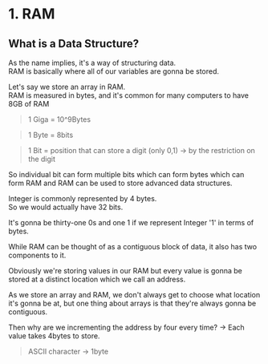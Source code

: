 # 1. RAM

## What is a Data Structure?
As the name implies, it's a way of structuring data.   
RAM is basically where all of our variables are gonna be stored.

Let's say we store an array in RAM.   
RAM is measured in bytes, and it's common for many computers to have 8GB of RAM 

>1 Giga = 10^9Bytes

>1 Byte = 8bits

>1 Bit = position that can store a digit (only 0,1) -> by the restriction on the digit

So individual bit can form multiple bits which can form bytes which can form RAM and RAM can be used to store advanced data structures.

Integer is commonly represented by 4 bytes.   
So we would actually have 32 bits.


It's gonna be thirty-one 0s and one 1 if we represent Integer '1' in terms of bytes. 

While RAM can be thought of as a contiguous block of data, it also has two components to it.   

Obviously we're storing values in our RAM but every value is gonna be stored at a distinct location which we call an address.

As we store an array and RAM, we don't always get to choose what location it's gonna be at, but one thing about arrays is that they're always gonna be contiguous.

Then why are we incrementing the address by four every time? -> Each value takes 4bytes to store.

>ASCII character -> 1byte